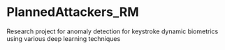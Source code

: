 # PlannedAttackers_RM
Research project for anomaly detection for keystroke dynamic biometrics using various deep learning techniques

